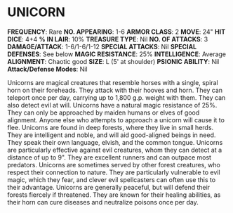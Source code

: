# UNICORN

**FREQUENCY**: Rare
**NO. APPEARING**: 1-6
**ARMOR CLASS**: 2
**MOVE**: 24"
**HIT DICE**: 4+4
**% IN LAIR**: 10%
**TREASURE TYPE**: Nil
**NO. OF ATTACKS**: 3
**DAMAGE/ATTACK**: 1-6/1-6/1-12
**SPECIAL ATTACKS**: Nil
**SPECIAL DEFENSES**: See below
**MAGIC RESISTANCE**: 25%
**INTELLIGENCE**: Average
**ALIGNMENT**: Chaotic good
**SIZE**: L (5' at shoulder)
**PSIONIC ABILITY**: Nil
**Attack/Defense Modes**: Nil

Unicorns are magical creatures that resemble horses with a single, spiral horn on their foreheads. They attack with their hooves and horn. They can teleport once per day, carrying up to 1,800 g.p. weight with them. They can also detect evil at will. Unicorns have a natural magic resistance of 25%. They can only be approached by maiden humans or elves of good alignment. Anyone else who attempts to approach a unicorn will cause it to flee. Unicorns are found in deep forests, where they live in small herds. They are intelligent and noble, and will aid good-aligned beings in need. They speak their own language, elvish, and the common tongue. Unicorns are particularly effective against evil creatures, whom they can detect at a distance of up to 9". They are excellent runners and can outpace most predators. Unicorns are sometimes served by other forest creatures, who respect their connection to nature. They are particularly vulnerable to evil magic, which they fear, and clever evil spellcasters can often use this to their advantage. Unicorns are generally peaceful, but will defend their forests fiercely if threatened. They are known for their healing abilities, as their horn can cure diseases and neutralize poisons once per day.
